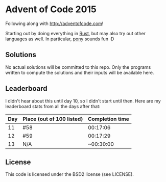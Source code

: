 # Advent of Code 2015
Following along with http://adventofcode.com!

Starting out by doing everything in [Rust](https://www.rust-lang.org), but may also try out other languages as well. In particular, [pony](http://www.ponylang.org) sounds fun :D

## Solutions
No actual solutions will be committed to this repo. Only the programs written to compute the solutions and their inputs will be available here.

## Leaderboard
I didn't hear about this until day 10, so I didn't start until then. Here are my leaderboard stats from all the days after that:

| Day | Place (out of 100 listed) | Completion time |
|---|---|---|
| 11 | #58 | 00:17:06 |
| 12 | #59 | 00:17:29 |
| 13 | N/A | ~00:30:00 |

## License
This code is licensed under the BSD2 license (see LICENSE).
